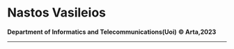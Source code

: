 # Nastos Vasileios

**Department of Informatics and Telecommunications(Uoi)**
**:copyright: Arta,2023**

---

